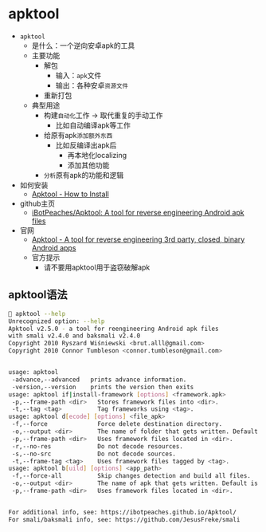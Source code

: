 # apktool

* `apktool`
  * 是什么：一个逆向安卓apk的工具
  * 主要功能
    * 解包
      * 输入：`apk`文件
      * 输出：各种安卓`资源文件`
    * 重新打包
  * 典型用途
    * 构建`自动化`工作 -> 取代重复的手动工作
      * 比如自动编译apk等工作
    * 给原有apk`添加额外东西`
      * 比如反编译出apk后
        * 再本地化localizing
        * 添加其他功能
    * `分析`原有apk的功能和逻辑
* 如何安装
  * [Apktool - How to Install](https://ibotpeaches.github.io/Apktool/install/)
* github主页
  * [iBotPeaches/Apktool: A tool for reverse engineering Android apk files](https://github.com/iBotPeaches/Apktool)
* 官网
  * [Apktool - A tool for reverse engineering 3rd party, closed, binary Android apps](https://ibotpeaches.github.io/Apktool/)
  * 官方提示
    * 请不要用apktool用于盗窃破解apk

## apktool语法

```bash
 apktool --help
Unrecognized option: --help
Apktool v2.5.0 - a tool for reengineering Android apk files
with smali v2.4.0 and baksmali v2.4.0
Copyright 2010 Ryszard Wiśniewski <brut.alll@gmail.com>
Copyright 2010 Connor Tumbleson <connor.tumbleson@gmail.com>


usage: apktool
 -advance,--advanced   prints advance information.
 -version,--version    prints the version then exits
usage: apktool if|install-framework [options] <framework.apk>
 -p,--frame-path <dir>   Stores framework files into <dir>.
 -t,--tag <tag>          Tag frameworks using <tag>.
usage: apktool d[ecode] [options] <file_apk>
 -f,--force              Force delete destination directory.
 -o,--output <dir>       The name of folder that gets written. Default is apk.out
 -p,--frame-path <dir>   Uses framework files located in <dir>.
 -r,--no-res             Do not decode resources.
 -s,--no-src             Do not decode sources.
 -t,--frame-tag <tag>    Uses framework files tagged by <tag>.
usage: apktool b[uild] [options] <app_path>
 -f,--force-all          Skip changes detection and build all files.
 -o,--output <dir>       The name of apk that gets written. Default is dist/name.apk
 -p,--frame-path <dir>   Uses framework files located in <dir>.


For additional info, see: https://ibotpeaches.github.io/Apktool/
For smali/baksmali info, see: https://github.com/JesusFreke/smali
```
